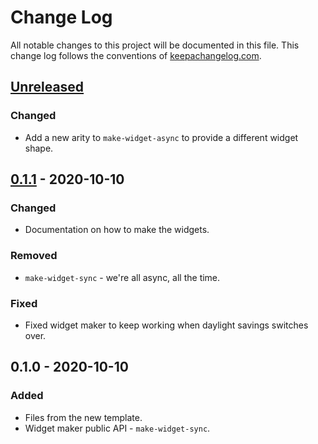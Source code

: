 # Change Log
All notable changes to this project will be documented in this file. This change log follows the conventions of [keepachangelog.com](http://keepachangelog.com/).

## [Unreleased]
### Changed
- Add a new arity to `make-widget-async` to provide a different widget shape.

## [0.1.1] - 2020-10-10
### Changed
- Documentation on how to make the widgets.

### Removed
- `make-widget-sync` - we're all async, all the time.

### Fixed
- Fixed widget maker to keep working when daylight savings switches over.

## 0.1.0 - 2020-10-10
### Added
- Files from the new template.
- Widget maker public API - `make-widget-sync`.

[Unreleased]: https://github.com/your-name/circle-ci-demo/compare/0.1.1...HEAD
[0.1.1]: https://github.com/your-name/circle-ci-demo/compare/0.1.0...0.1.1
